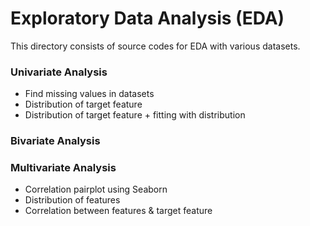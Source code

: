 # Exploratory Data Analysis (EDA)

This directory consists of source codes for EDA with various datasets.

### Univariate Analysis
* Find missing values in datasets
* Distribution of target feature
* Distribution of target feature + fitting with distribution

### Bivariate Analysis

### Multivariate Analysis
* Correlation pairplot using Seaborn
* Distribution of features
* Correlation between features & target feature

